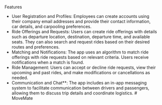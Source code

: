 Features

- User Registration and Profiles: Employees can create accounts using their company email addresses and provide their contact information, car details, and carpooling preferences.
- Ride Offerings and Requests: Users can create ride offerings with details such as departure location, destination, departure time, and available seats. They can also search and request rides based on their desired routes and preferences.
- Matching and Notifications: The app uses an algorithm to match ride offerings with ride requests based on relevant criteria. Users receive notifications when a match is found.
- Ride Management: Users can accept or decline ride requests, view their upcoming and past rides, and make modifications or cancellations as needed.
- Communication and Chat**: The app includes an in-app messaging system to facilitate communication between drivers and passengers, allowing them to discuss trip details and coordinate logistics.
#   M o v e M a t e  
 